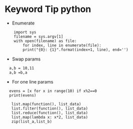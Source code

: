 # Keyword Tip python

 - Enumerate
  ```
      import sys
      filename = sys.argv[1]
      with open(filename) as file:
          for index, line in enumerate(file):
          print("{0}: {1}".format(index+1, line), end='')
  ```
  - Swap params
  ```
    a,b = 10,11
    a,b =b,a
  ```

   - For one line params
  ```
    evens = [x for x in range(10) if x%2==0
    print(evens)
  ```

 ```
    list.map(function(), list_data)
    list.filter(function(), list_data)
    list.reduce(function(), list_data)
    list.map(lambda x: x*2, list_data)
    zip(list_a,list_b)
 ```